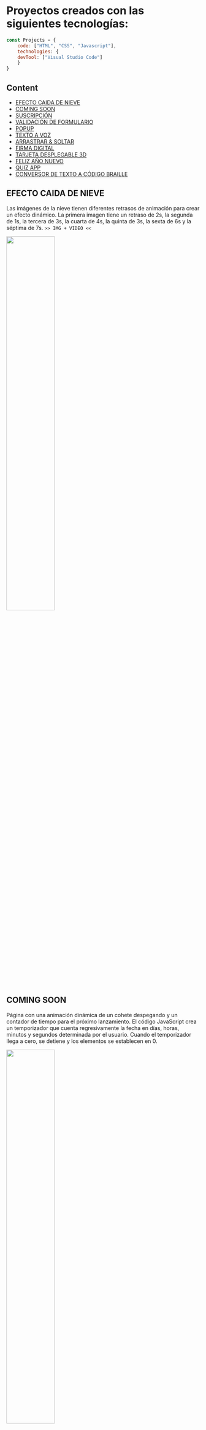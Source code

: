 # Proyectos creados con las siguientes tecnologías:

```javascript
const Projects = {
  	code: ["HTML", "CSS", "Javascript"],
	technologies: {
	devTool: ["Visual Studio Code"]
	}
}
```
## Content
<ul>
	<li><a href="https://github.com/dwn10/web-widgets/tree/main/WEBSITE">EFECTO CAIDA DE NIEVE</a></li>
	<li><a href="https://github.com/dwn10/web-widgets/tree/main/WEBSITE/COMING-SOON-PAGE">COMING SOON</a></li>
	<li><a href="https://github.com/dwn10/web-widgets/tree/main/WEBSITE/FORMULARIO%20DE%20SUSCRIPCI%C3%93N">SUSCRIPCIÓN</a></li>
	<li><a href="https://github.com/dwn10/web-widgets/tree/main/WEBSITE/FORM-VALIDATION">VALIDACIÓN DE FORMULARIO</a></li>
	<li><a href="https://github.com/dwn10/web-widgets/tree/main/WEBSITE/POPUP">POPUP</a></li>
	<li><a href="https://github.com/dwn10/web-widgets/tree/main/WEBSITE/TEXTO-A-VOZ">TEXTO A VOZ</a></li>
	<li><a href="https://github.com/dwn10/web-widgets/tree/main/WEBSITE/DRAG-%26-DROP">ARRASTRAR & SOLTAR</a></li>
	<li><a href="https://github.com/dwn10/web-widgets/tree/main/WEBSITE/FIRMA-DIGITAL">FIRMA DIGITAL</a></li>
	<li><a href="https://github.com/dwn10/web-widgets/tree/main/WEBSITE/TARJETA-DESPLEGABLE-3D">TARJETA DESPLEGABLE 3D</a></li>
	<li><a href="https://github.com/dwn10/web-widgets/tree/main/WEBSITE/A%C3%91O-NUEVO">FELIZ AÑO NUEVO</a></li>
	<li><a href="https://github.com/dwn10/web-widgets/tree/main/WEBSITE/QUIZ-APP">QUIZ APP</a></li>
	<li><a href="https://github.com/dwn10/web-widgets/tree/main/WEBSITE/TEXTO-A-BRAILLE">CONVERSOR DE TEXTO A CÓDIGO BRAILLE</a></li>
</ul>

## EFECTO CAIDA DE NIEVE
Las imágenes de la nieve tienen diferentes retrasos de animación para crear un efecto dinámico. 
La primera imagen tiene un retraso de 2s, la segunda de 1s, la tercera de 3s, 
la cuarta de 4s, la quinta de 3s, la sexta de 6s y la séptima de 7s.
`>> IMG + VIDEO <<`

<a href="https://media.discordapp.net/attachments/1185882189393575976/1187313388259389441/efecto-nieve-min.gif?ex=65f2b7c2&is=65e042c2&hm=bdc895f4e8f6233d1b659e54c880764fb380107cb0e6effbb17127482aa2c6fa&=&width=1062&height=597"><img src="https://media.discordapp.net/attachments/1214730549969813504/1215120496044023828/efecto-nieve.png?ex=65fb9826&is=65e92326&hm=718a171965073e3776e029ad1cde58a5073de15f274f1c3a1e33debfdc9368cd&=&format=webp&quality=lossless&width=1062&height=597" style="height: 50%; width:50%;"/></a>

## COMING SOON
Página con una animación dinámica de un cohete despegando y 
un contador de tiempo para el próximo lanzamiento. 
El código JavaScript crea un temporizador que cuenta regresivamente la fecha en días, 
horas, minutos y segundos determinada por el usuario. 
Cuando el temporizador llega a cero, se detiene y los elementos se establecen en 0.

<a href="https://cdn.discordapp.com/attachments/1185882189393575976/1187513330391326892/coming-soon-min.gif?ex=659728f8&is=6584b3f8&hm=24e17e75e05f3d1f79164a61e24a5f1421081396c4d76a96d0e91c48ae39639e&"><img src="https://media.discordapp.net/attachments/1214730549969813504/1215120498707537980/coming-soon.png?ex=65fb9826&is=65e92326&hm=32c2739e7a9cdd07a89fe8b39803b1329850299204d6c60a520ab7b842d986fe&=&format=webp&quality=lossless&width=1062&height=597" style="height: 50%; width:50%;"/></a>

## SUSCRIPCIÓN
Formulario de suscripción para ingresar la dirección de correo electrónico. 
Al enviar el formulario, los datos se envían a una hoja de cálculo de Google Sheets 
utilizando la API de Google Apps Script. La respuesta recibida se procesa para mostrar 
un mensaje de confirmación y luego se resetea el formulario para limpiar los campos.

<a href="https://cdn.discordapp.com/attachments/1185882189393575976/1189247323260334110/suscripcion.gif?ex=659d77e1&is=658b02e1&hm=1334f929eea5d236f288f7075b944000c651f27c7169f44a374c7bba802eebf2&"><img src="https://media.discordapp.net/attachments/1214730549969813504/1215120497604427777/suscripcion-1.JPG?ex=65fb9826&is=65e92326&hm=a46babdc8708e8c462b58ace9f4ddeccb75aaf3cdf029ca9c5808ea0b56e2fc3&=&format=webp&width=1064&height=596" style="height: 50%; width:50%;"/></a>

## VALIDACIÓN DE FORMULARIO
Este código implementa la validación de un formulario de contacto. Se verifican los campos de nombre, 
teléfono, correo electrónico y mensaje. Si algún campo no cumple con los requisitos, 
se muestra un mensaje de error correspondiente. Solo si todos los campos pasan la validación se podrá enviar el formulario.

<a href="https://cdn.discordapp.com/attachments/1185882189393575976/1188814507196305489/validation.gif?ex=659be4c9&is=65896fc9&hm=e404255c0740d5f3222e5fb67bbc057fd9486bbb555bc6e786aab005edbe84aa&"><img src="https://media.discordapp.net/attachments/1214730549969813504/1215122683985928192/validation-1.JPG?ex=65fb9a2f&is=65e9252f&hm=74e409b8302bac7346ee3cea0f3b76c61c63b2e21df10a69a384cbaca3cd6d01&=&format=webp&width=1063&height=597" style="height: 50%; width:50%;"/></a>

## POPUP
Formulario con un botón de envío y un cuadro de diálogo emergente que se abre cuando se hace clic en el botón enviar. 
El cuadro de diálogo contiene una imagen de verificación, un mensaje de agradecimiento y un botón de cierre. 
Cuando se hace clic en el botón de OK, el cuadro de diálogo se vuelve a cerrar.

<a href="https://cdn.discordapp.com/attachments/1185882189393575976/1187766001685778543/popup.gif?ex=6598144a&is=65859f4a&hm=1b1934f034be8837e3d46d7ae5575ffa0c9af27cf83bd54ae5eb23f38dc95a9c&"><img src="https://media.discordapp.net/attachments/1214730549969813504/1215120497285529601/popup-1.JPG?ex=65fb9826&is=65e92326&hm=014169a9fb64d81e7ae4c6bd4ef4708553200da965e44c9d6d2d8380753e245e&=&format=webp&width=1062&height=597" style="height: 50%; width:50%;"/></a>

## TEXTO A VOZ
App que lee el texto ingresado, también puede seleccionar de una  lista de voces disponibles y luego escuchar el texto en voz alta.

<a href="https://cdn.discordapp.com/attachments/1185882189393575976/1188924753323507712/texto-a-voz.gif?ex=659c4b76&is=6589d676&hm=e69d7142ec874390fd4e5e2a4fe376a83ecb402ba76120220d2c30ad681815b0&"><img src="https://media.discordapp.net/attachments/1214730549969813504/1215122683470151720/texto-a-voz-1.JPG?ex=65fb9a2f&is=65e9252f&hm=0e436575a6dc9b79729d5e01f08d92ca36efeb2de71f619b404c5b3c17aca588&=&format=webp&width=1096&height=597" style="height: 50%; width:50%;"/></a>

## ARRASTRAR & SOLTAR
Sistema de arrastrar y soltar para mover las casillas de la lista entre las cajas izquierda y derecha de la página web.

<a href="https://cdn.discordapp.com/attachments/1185882189393575976/1189611290688233492/dragdrop-min.gif?ex=659ecad9&is=658c55d9&hm=30d55e161194d5aa138642da26feab5a17c5b27b7c6a4c72d9025999bdc95c60&"><img src="https://media.discordapp.net/attachments/1214730549969813504/1215120495452622858/dragdrop-1.JPG?ex=65fb9825&is=65e92325&hm=99a94865a2a4337ea71732e4ec31a9c758a173883261ebf69cb10ad324cae1eb&=&format=webp&width=1062&height=597" style="height: 50%; width:50%;"/></a>

## FIRMA DIGITAL
Es una aplicación que permite al usuario firmar en un lienzo con el moviendo del mouse. 
El usuario puede borrar, descargar la firma en formato PNG haciendo clic en el botón Descargar.

<a href="https://cdn.discordapp.com/attachments/1185882189393575976/1190758551786893332/firma-digital.gif?ex=65a2f751&is=65908251&hm=289953c74798c341327b055b6a86c95b10c6656a4ab75f1da7c03d607468a94f&"><img src="https://media.discordapp.net/attachments/1214730549969813504/1215120496816033872/firma-digital.png?ex=65fb9826&is=65e92326&hm=78d608d9b1db3d0171fad96a2a4272dab77dbc8fb2ce1674aee486af6951acd8&=&format=webp&quality=lossless&width=1062&height=597" style="height: 50%; width:50%;"/></a>

## TARJETA DESPLEGABLE 3D
Tarjeta interactiva con un fondo giratorio y detalles personalizados. 
La tarjeta se puede desplazar horizontalmente al pasar el mouse sobre ella, 
y las imágenes y el contenido giran junto con ella. 
También se incluyen enlaces a redes sociales con un efecto de hover.

<a href="https://cdn.discordapp.com/attachments/1185882189393575976/1191022718250913792/tarjeta-3d.gif?ex=65a3ed58&is=65917858&hm=ea9e8e7194a53cfd5de18b787f7605fbbb0ef789ecac8aade1d161dd85bd0c29&"><img src="https://media.discordapp.net/attachments/1214730549969813504/1215120497961074729/tarjeta-3d.png?ex=65fb9826&is=65e92326&hm=ea78d55dc05dca3b236e0df4488f5a8985df8e49ee5412d765b68909c0d3cd4c&=&format=webp&quality=lossless&width=1062&height=597" style="height: 50%; width:50%;"/></a>

## FELIZ AÑO NUEVO
Este código crea una cuenta atrás consiste en varios cubos numerados que se mueven y giran de forma dinámica. 
Al hacer clic en el título, se activa un efecto de animación y se muestra "Feliz año nuevo 2024" iluminado.
Las burbujas son un elemento decorativo que simula burbujas de jabón que bajan las mismas tienen diferentes colores y efectos de sombra.

<a href="https://cdn.discordapp.com/attachments/1185882189393575976/1191417093388775514/feliz-anio-nuevo-min.gif?ex=65a55ca2&is=6592e7a2&hm=163536209ea69537cb765a008c3527750444f2b68670ea9a2d14a09e6768335a&"><img src="https://media.discordapp.net/attachments/1214730549969813504/1215120496476164126/feliz-anio-nuevo.png?ex=65fb9826&is=65e92326&hm=1381047ce9e62ca856feeffd0ffcc4cd728d81a32e5eef29710a598071e81771&=&format=webp&quality=lossless&width=1062&height=597" style="height: 50%; width:50%;"/></a>

## QUIZ APP
Cuestionario que evalúa el conocimiento del usuario. Consiste en preguntas, cada una con varias opciones de respuesta, 
de las cuales solo una es correcta. También muestra el resumen de la puntuación final.

<a href="https://cdn.discordapp.com/attachments/1185882189393575976/1194677380745273464/quiz.gif?ex=65b13903&is=659ec403&hm=7618d3d1ca07cc4d78c488c08b15a13afce2a54da1ec956ef7bfff0c164e3214&"><img src="https://media.discordapp.net/attachments/1214730549969813504/1215122682962776104/quiz.png?ex=65fb9a2f&is=65e9252f&hm=58a8d6fcfe151986dfe74a6c7f3851baf46a125d66d12b9309cd0cce078fabdc&=&format=webp&quality=lossless&width=1257&height=597" style="height: 50%; width:50%;"/></a>

## CONVERSOR DE TEXTO A CÓDIGO BRAILLE
Aplicación web que permite traducir texto a código Braille. 
El código JavaScript utiliza la biblioteca SweetAlert para mostrar un mensaje emergente con el texto traducido en código Braille.

<a href="https://cdn.discordapp.com/attachments/1185882189393575976/1199672701187526716/texto-a-braille.gif?ex=65c36544&is=65b0f044&hm=8454fa08f91d25e551ba318fb27ac0e9116bcd0db38f903faaddb5d824ab891d&"><img src="https://media.discordapp.net/attachments/1214730549969813504/1215120498342764544/texto-a-braille.png?ex=65fb9826&is=65e92326&hm=e6cf2bd5d20b6b7f3ed6de47ac011dff759dd8bfeb7774b90e9f83a50f85f88e&=&format=webp&quality=lossless&width=1062&height=597" style="height: 50%; width:50%;"/></a>

